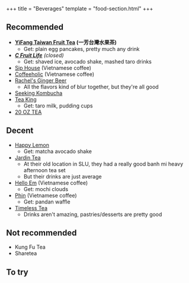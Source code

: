 +++
title = "Beverages"
template = "food-section.html"
+++

## Recommended
- **[YiFang Taiwan Fruit Tea](https://www.yifangteapnw.com/) (一芳台灣水果茶)**
    - Get: plain egg pancakes, pretty much any drink
- _**[C Fruit Life](https://www.yelp.com/biz/c-fruit-life-seattle)** (closed)_
    - Get: shaved ice, avocado shake, mashed taro drinks
- [Sip House](https://www.siphousewa.com/) (Vietnamese coffee)
- [Coffeeholic](https://coffeeholichouse.com/) (Vietnamese coffee)
- [Rachel's Ginger Beer](https://rachelsgingerbeer.com/)
    - All the flavors kind of blur together, but they're all good
- [Seeking Kombucha](https://seekingkombucha.com/)
- [Tea King](https://teaking.co/)
    - Get: taro milk, pudding cups
- [20 OZ TEA](https://www.20oztea.com/)

## Decent
- [Happy Lemon](https://happylemonseattle.com/)
    - Get: matcha avocado shake
- [Jardin Tea](https://www.jardintea.com/)
    - At their old location in SLU, they had a really good banh mi heavy afternoon tea set
    - But their drinks are just average
- [Hello Em](https://www.instagram.com/hello.em_coffee/?hl=en) (Vietnamese coffee)
    - Get: mochi clouds
- [Phin](https://www.phinseattle.com/) (Vietnamese coffee)
    - Get: pandan waffle
- [Timeless Tea](https://www.yelp.com/biz/timeless-tea-seattle-5)
    - Drinks aren't amazing, pastries/desserts are pretty good

## Not recommended
- Kung Fu Tea
- Sharetea

## To try